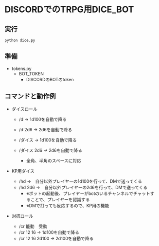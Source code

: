 # DISCORDでのTRPG用DICE_BOT

## 実行
`python dice.py`


## 準備
* tokens.py
    - BOT_TOKEN
        + DISCORDのBOTのtoken

## コマンドと動作例
* ダイスロール
    * /d → 1d100を自動で降る
    * /d 2d6 → 2d6を自動で降る
    
    * /ダイス → 1d100を自動で降る
    * /ダイス 2d6 → 2d6を自動で降る
        - 全角、半角のスペースに対応

* KP用ダイス
    * /hd →　自分以外プレイヤーの1d100を行って、DMで送ってくる
    * /hd 2d6 →　自分以外プレイヤーの2d6を行って、DMで送ってくる
        - ※ボットの起動後、プレイヤーがbotのいるチャンネルでチャットすることで、プレイヤーを認識する
        - ※DMで打っても反応するので、KP用の機能

* 対抗ロール
    * /cr 能動　受動
    * /cr 12 16 → 1d100を自動で降る
    * /cr 12 16 2d100 → 2d100を自動で降る